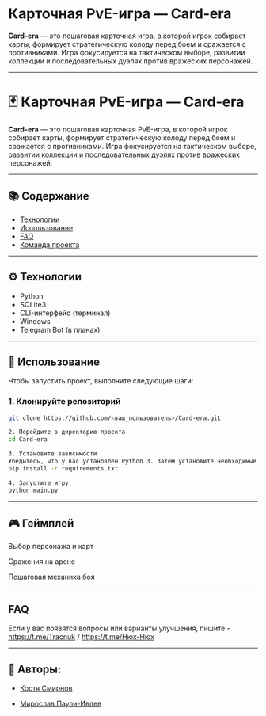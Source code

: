 # Карточная PvE-игра — Card-era

**Card-era** — это пошаговая карточная игра, в которой игрок собирает карты, формирует стратегическую колоду перед боем и сражается с противниками. Игра фокусируется на тактическом выборе, развитии коллекции и последовательных дуэлях против вражеских персонажей.

---

# 🃏 Карточная PvE-игра — Card-era

**Card-era** — это пошаговая карточная PvE-игра, в которой игрок собирает карты, формирует стратегическую колоду перед боем и сражается с противниками. Игра фокусируется на тактическом выборе, развитии коллекции и последовательных дуэлях против вражеских персонажей.

---

## 📚 Содержание

- [Технологии](#технологии)  
- [Использование](#использование)  
- [FAQ](#faq)  
- [Команда проекта](#команда-проекта)  

---

## ⚙️ Технологии

- Python  
- SQLite3  
- CLI-интерфейс (терминал)  
- Windows  
- Telegram Bot (в планах)

---

## 🚀 Использование

Чтобы запустить проект, выполните следующие шаги:

### 1. Клонируйте репозиторий
```bash
git clone https://github.com/<ваш_пользователь>/Card-era.git
```


```bash
2. Перейдите в директорию проекта
cd Card-era
```

```bash
3. Установите зависимости
Убедитесь, что у вас установлен Python 3. Затем установите необходимые пакеты:
pip install -r requirements.txt
```


```bash
4. Запустите игру
python main.py
```

---

## 🎮 Геймплей


Выбор персонажа и карт

Сражения на арене

Пошаговая механика боя

---

## FAQ

Если у вас появятся вопросы или варианты улучшения,  пишите - https://t.me/Tracnuk / https://t.me/Нюх-Нюх

---

## 🧠 Авторы:


- [Костя Смирнов](https://t.me/Нюх-Нюх)

- [Мирослав Паули-Ивлев](https://t.me/Tracnuk)
